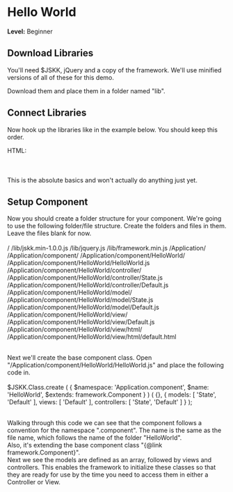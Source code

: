 Hello World
===============

**Level:** Beginner

Download Libraries
------------------

You'll need $JSKK, jQuery and a copy of the framework. We'll use minified versions of all of these for this demo.

Download them and place them in a folder named "lib".

Connect Libraries
-----------------

Now hook up the libraries like in the example below. You should keep this order.

HTML:
<br>
<br>
	<html>
		<head>
			<title>Hello World</title>
		</head>
		<body>
			<script type="text/javascript" src="lib/jskk.min-1.0.0.js">		</script>
			<script type="text/javascript" src="lib/jquery.js">				</script>
			<script type="text/javascript" src="lib/framework.min.js">		</script>
		</body>
	</html>
<br>
<br>
This is the absolute basics and won't actually do anything just yet.

Setup Component
---------------

Now you should create a folder structure for your component. We're going to use the following folder/file structure. Create the folders and files in them.
Leave the files blank for now.
<br>
<br>
	/
	/lib/jskk.min-1.0.0.js
	/lib/jquery.js
	/lib/framework.min.js
	/Application/
	/Application/component/
	/Application/component/HelloWorld/
	/Application/component/HelloWorld/HelloWorld.js
	/Application/component/HelloWorld/controller/
	/Application/component/HelloWorld/controller/State.js
	/Application/component/HelloWorld/controller/Default.js
	/Application/component/HelloWorld/model/
	/Application/component/HelloWorld/model/State.js
	/Application/component/HelloWorld/model/Default.js
	/Application/component/HelloWorld/view/
	/Application/component/HelloWorld/view/Default.js
	/Application/component/HelloWorld/view/html/
	/Application/component/HelloWorld/view/html/default.html
<br>
<br>

Next we'll create the base component class. Open "/Application/component/HelloWorld/HelloWorld.js" and place the following code in.
<br>
<br>
	$JSKK.Class.create
	(
		{
			$namespace:	'Application.component',
			$name:		'HelloWorld',
			$extends:	framework.Component
		}
	)
	(
		{},
		{
			models:
			[
				'State',
				'Default'
			],
			views:
			[
				'Default'
			],
			controllers:
			[
				'State',
				'Default'
			]
		}
	);
<br>
<br>

Walking through this code we can see that the component follows a convention for the namespace "<Project>.component". The name is the same as the file name,
which follows the name of the folder "HelloWorld".
<br>
Also, it's extending the base component class "{@link framework.Component}".
<br>
Next we see the models are defined as an array, followed by views and controllers. This enables the framework to initialize these classes so that they are ready for use by the time
you need to access them in either a Controller or View.
<br>






